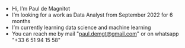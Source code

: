 - Hi, I’m Paul de Magnitot
- I’m looking for a work as Data Analyst from September 2022 for 6 months
- I’m currently learning data science and machine learning
- You can reach me by mail "paul.demgt@gmail.com" or on whatsapp "+33 6 51 94 15 58"


<!---
polodimgt/polodimgt is a ✨ special ✨ repository because its `README.md` (this file) appears on your GitHub profile.
You can click the Preview link to take a look at your changes.
--->
